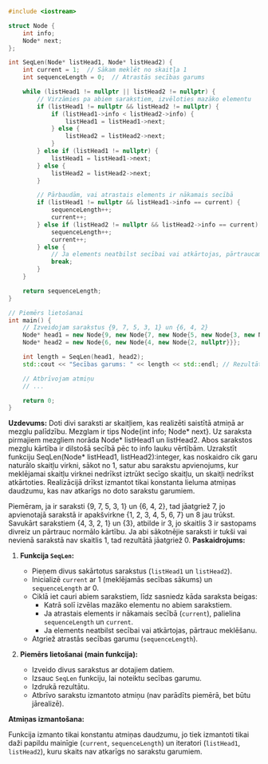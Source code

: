 ```c++
#include <iostream>

struct Node {
    int info;
    Node* next;
};

int SeqLen(Node* listHead1, Node* listHead2) {
    int current = 1;  // Sākam meklēt no skaitļa 1
    int sequenceLength = 0;  // Atrastās secības garums

    while (listHead1 != nullptr || listHead2 != nullptr) {
        // Virzāmies pa abiem sarakstiem, izvēloties mazāko elementu
        if (listHead1 != nullptr && listHead2 != nullptr) {
            if (listHead1->info < listHead2->info) {
                listHead1 = listHead1->next;
            } else {
                listHead2 = listHead2->next;
            }
        } else if (listHead1 != nullptr) {
            listHead1 = listHead1->next;
        } else {
            listHead2 = listHead2->next;
        }

        // Pārbaudām, vai atrastais elements ir nākamais secībā
        if (listHead1 != nullptr && listHead1->info == current) {
            sequenceLength++;
            current++;
        } else if (listHead2 != nullptr && listHead2->info == current) {
            sequenceLength++;
            current++;
        } else {
            // Ja elements neatbilst secībai vai atkārtojas, pārtraucam meklēšanu
            break;
        }
    }

    return sequenceLength;
}

// Piemērs lietošanai
int main() {
    // Izveidojam sarakstus {9, 7, 5, 3, 1} un {6, 4, 2}
    Node* head1 = new Node{9, new Node{7, new Node{5, new Node{3, new Node{1, nullptr}}}}};
    Node* head2 = new Node{6, new Node{4, new Node{2, nullptr}}};

    int length = SeqLen(head1, head2);
    std::cout << "Secības garums: " << length << std::endl; // Rezultāts: 7

    // Atbrīvojam atmiņu
    // ...

    return 0;
}
```
**Uzdevums:**
Doti divi saraksti ar skaitļiem, kas realizēti saistītā atmiņā ar
mezglu palīdzību. Mezglam ir tips Node{int info; Node* next}. Uz saraksta
pirmajiem mezgliem norāda Node* listHead1 un listHead2. Abos sarakstos
mezglu kārtība ir dilstošā secībā pēc to info lauku vērtībām.
Uzrakstīt funkciju SeqLen(Node* listHead1, listHead2):integer, kas
noskaidro cik garu naturālo skaitļu virkni, sākot no 1, satur abu
sarakstu apvienojums, kur meklējamai skaitļu virknei nedrīkst iztrūkt
secīgo skaitļu, un skaitļi nedrīkst atkārtoties. Realizācijā drīkst
izmantot tikai konstanta lieluma atmiņas daudzumu, kas nav atkarīgs no
doto sarakstu garumiem.

Piemēram, ja ir saraksti {9, 7, 5, 3, 1} un {6, 4, 2}, tad jāatgriež 7,
jo apvienotajā sarakstā ir apakšvirkne {1, 2, 3, 4, 5, 6, 7} un 8 jau
trūkst. Savukārt sarakstiem {4, 3, 2, 1} un {3}, atbilde ir 3, jo
skaitlis 3 ir sastopams divreiz un pārtrauc normālo kārtību. Ja abi
sākotnējie saraksti ir tukši vai nevienā sarakstā nav skaitlis 1, tad
rezultātā jāatgriež 0.
**Paskaidrojums:**

1. **Funkcija `SeqLen`:**
   - Pieņem divus sakārtotus sarakstus (`listHead1` un `listHead2`).
   - Inicializē `current` ar 1 (meklējamās secības sākums) un `sequenceLength` ar 0.
   - Ciklā iet cauri abiem sarakstiem, līdz sasniedz kāda saraksta beigas:
     - Katrā solī izvēlas mazāko elementu no abiem sarakstiem.
     - Ja atrastais elements ir nākamais secībā (`current`), palielina `sequenceLength` un `current`.
     - Ja elements neatbilst secībai vai atkārtojas, pārtrauc meklēšanu.
   - Atgriež atrastās secības garumu (`sequenceLength`).

2. **Piemērs lietošanai (main funkcija):**
   - Izveido divus sarakstus ar dotajiem datiem.
   - Izsauc `SeqLen` funkciju, lai noteiktu secības garumu.
   - Izdrukā rezultātu.
   - Atbrīvo sarakstu izmantoto atmiņu (nav parādīts piemērā, bet būtu jārealizē).

**Atmiņas izmantošana:**

Funkcija izmanto tikai konstantu atmiņas daudzumu, jo tiek izmantoti tikai daži papildu mainīgie (`current`, `sequenceLength`) un iteratori (`listHead1`, `listHead2`), kuru skaits nav atkarīgs no sarakstu garumiem.
